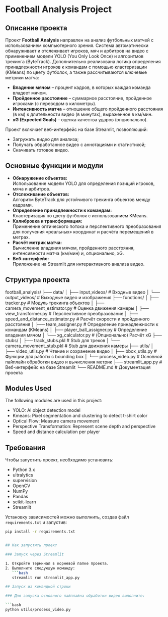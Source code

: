 # Football Analysis Project

## Описание проекта
Проект **Football Analysis** направлен на анализ футбольных матчей с использованием компьютерного зрения. Система автоматически обнаруживает и отслеживает игроков, мяч и арбитров на видео с применением модели YOLO (You Only Look Once) и алгоритмов трекинга (ByteTrack). Дополнительно реализована логика определения принадлежности игроков к командам с помощью кластеризации (KMeans) по цвету футболок, а также рассчитываются ключевые метрики матча:
- **Владение мячом** – процент кадров, в которых каждая команда владеет мячом.
- **Пройденное расстояние** – суммарное расстояние, пройденное игроками (с переводом в километры).
- **Интенсивность матча** – отношение общего пройденного расстояния (в км) к длительности видео (в минутах), выраженное в км/мин.
- **xG (Expected Goals)** – оценка качества ударов (опционально).

Проект включает веб-интерфейс на базе Streamlit, позволяющий:
- Загружать видео для анализа;
- Получать обработанное видео с аннотациями и статистикой;
- Скачивать готовое видео.

## Основные функции и модули
- **Обнаружение объектов:**  
  Использование модели YOLO для определения позиций игроков, мяча и арбитров.
- **Отслеживание объектов:**  
  Алгоритм ByteTrack для устойчивого трекинга объектов между кадрами.
- **Определение принадлежности к командам:**  
  Кластеризация по цвету футболок с использованием KMeans.
- **Калибровка и трансформация:**  
  Применение оптического потока и перспективного преобразования для получения «реальных» координат и расчёта перемещений в метрах.
- **Расчёт метрик матча:**  
  Вычисление владения мячом, пройденного расстояния, интенсивности матча (км/мин) и, опционально, xG.
- **Веб-интерфейс:**  
  Приложение на Streamlit для интерактивного анализа видео.

## Структура проекта

football_analysis/
├── data/
│ ├── input_videos/ # Входные видео 
│ └── output_videos/ # Выходные видео и изображения 
├── functions/
│ ├── tracker.py # Модуль трекинга объектов 
│ ├── camera_movement_estimator.py # Оценка движения камеры 
│ ├── view_transformer.py # Перспективное преобразование 
│ ├── speed_and_distance_estimator.py # Расчёт скорости и пройденного расстояния 
│ ├── team_assigner.py # Определение принадлежности к командам (KMeans) 
│ ├── player_ball_assigner.py # Определение владения мячом 
│ └── xg_calculator.py # (Опционально) Расчёт xG 
├── stubs/
│ ├── track_stubs.pkl # Stub для треков 
│ └── camera_movement_stub.pkl # Stub для движения камеры 
├── utils/
│ ├── video_utils.py # Чтение и сохранение видео 
│ ├── bbox_utils.py # Функции для работы с bounding box 
│ └── process_video.py # Основной пайплайн обработки видео и вычисления метрик 
├── streamlit_app.py # Веб-интерфейс на базе Streamlit 
└── README.md # Документация проекта

## Modules Used
The following modules are used in this project:
- YOLO: AI object detection model
- Kmeans: Pixel segmentation and clustering to detect t-shirt color
- Optical Flow: Measure camera movement
- Perspective Transformation: Represent scene depth and perspective
- Speed and distance calculation per player

## Требования
Чтобы запустить проект, необходимо установить:
- Python 3.x
- ultralytics
- supervision
- OpenCV
- NumPy
- Pandas
- scikit-learn
- Streamlit

Установку зависимостей можно выполнить, создав файл `requirements.txt` и запустив:
```bash
pip install -r requirements.txt


## Как запустить проект

### Запуск через Streamlit

1. Откройте терминал в корневой папке проекта.
2. Выполните следующую команду:
   ```bash
   streamlit run streamlit_app.py

## Запуск из командной строки

### Для запуска основного пайплайна обработки видео выполните:

```bash
python utils/process_video.py
